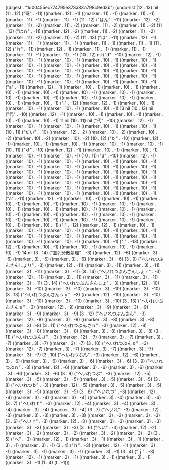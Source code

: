 
((digest . "1d00455ec774795e378a83a798c9ed3b") (undo-list (12 . 13) nil (11 . 12) ("班" . -11) ((marker . 12) . -1) ((marker . 11) . -1) ((marker . 11) . -1) ((marker . 11) . -1) ((marker . 11) . -1) (11 . 12) ("はん" . -11) ((marker . 12) . -2) ((marker . 11) . -2) ((marker . 11) . -2) ((marker . 11) . -2) ((marker . 11) . -2) (11 . 13) ("はｎ" . -11) ((marker . 12) . -2) ((marker . 11) . -2) ((marker . 11) . -2) ((marker . 11) . -2) ((marker . 11) . -2) (11 . 13) ("は" . -11) ((marker . 12) . -1) ((marker . 11) . -1) ((marker . 11) . -1) ((marker . 11) . -1) ((marker . 11) . -1) (11 . 12) ("ｈ" . -11) ((marker . 12) . -1) ((marker . 11) . -1) ((marker . 11) . -1) ((marker . 11) . -1) ((marker . 11) . -1) (10 . 12) nil ("d" . -10) ((marker . 12) . -1) ((marker . 10) . -1) ((marker . 10) . -1) ((marker . 10) . -1) ((marker . 10) . -1) ((marker . 10) . -1) ((marker . 10) . -1) ((marker . 10) . -1) ((marker . 10) . -1) ((marker . 10) . -1) ((marker . 10) . -1) ((marker . 10) . -1) ((marker . 10) . -1) ((marker . 10) . -1) ((marker . 10) . -1) ((marker . 10) . -1) ((marker . 10) . -1) ((marker . 10) . -1) ((marker . 10) . -1) ((marker . 10) . -1) ((marker . 10) . -1) ("a" . -11) ((marker . 12) . -1) ((marker . 10) . -1) ((marker . 10) . -1) ((marker . 10) . -1) ((marker . 10) . -1) ((marker . 10) . -1) ((marker . 10) . -1) ((marker . 10) . -1) ((marker . 10) . -1) ((marker . 10) . -1) ((marker . 10) . -1) ((marker . 10) . -1) ((marker . 10) . -1) ("i" . -12) ((marker . 12) . -1) ((marker . 10) . -1) ((marker . 10) . -1) ((marker . 10) . -1) ((marker . 10) . -1) 13 nil (10 . 13) nil ("代" . -10) ((marker . 12) . -1) ((marker . 10) . -1) ((marker . 10) . -1) ((marker . 10) . -1) ((marker . 10) . -1) 11 nil (10 . 11) nil ("代" . -10) ((marker . 12) . -1) ((marker . 10) . -1) ((marker . 10) . -1) ((marker . 10) . -1) ((marker . 10) . -1) (10 . 11) ("だい" . -10) ((marker . 12) . -2) ((marker . 10) . -2) ((marker . 10) . -2) ((marker . 10) . -2) ((marker . 10) . -2) (10 . 12) ("だ" . -10) ((marker . 12) . -1) ((marker . 10) . -1) ((marker . 10) . -1) ((marker . 10) . -1) ((marker . 10) . -1) (10 . 11) ("ｄ" . -10) ((marker . 12) . -1) ((marker . 10) . -1) ((marker . 10) . -1) ((marker . 10) . -1) ((marker . 10) . -1) (10 . 11) ("d" . -10) ((marker . 12) . -1) ((marker . 10) . -1) ((marker . 10) . -1) ((marker . 10) . -1) ((marker . 10) . -1) ((marker . 10) . -1) ((marker . 10) . -1) ((marker . 10) . -1) ((marker . 10) . -1) ((marker . 10) . -1) ((marker . 10) . -1) ((marker . 10) . -1) ((marker . 10) . -1) ((marker . 10) . -1) ((marker . 10) . -1) ((marker . 10) . -1) ((marker . 10) . -1) ((marker . 10) . -1) ((marker . 10) . -1) ((marker . 10) . -1) ((marker . 10) . -1) ((marker . 10) . -1) ((marker . 10) . -1) ((marker . 10) . -1) ((marker . 10) . -1) ((marker . 10) . -1) ((marker . 10) . -1) ((marker . 10) . -1) ((marker . 10) . -1) ("a" . -11) ((marker . 12) . -1) ((marker . 10) . -1) ((marker . 10) . -1) ((marker . 10) . -1) ((marker . 10) . -1) ((marker . 10) . -1) ((marker . 10) . -1) ((marker . 10) . -1) ((marker . 10) . -1) ((marker . 10) . -1) ((marker . 10) . -1) ((marker . 10) . -1) ((marker . 10) . -1) ((marker . 10) . -1) ((marker . 10) . -1) ((marker . 10) . -1) ((marker . 10) . -1) ((marker . 10) . -1) ((marker . 10) . -1) ((marker . 10) . -1) ((marker . 10) . -1) ("i" . -12) ((marker . 12) . -1) ((marker . 10) . -1) ((marker . 10) . -1) ((marker . 10) . -1) ((marker . 10) . -1) ((marker . 10) . -1) ((marker . 10) . -1) ((marker . 10) . -1) ((marker . 10) . -1) ((marker . 10) . -1) ((marker . 10) . -1) ((marker . 10) . -1) ((marker . 10) . -1) (" " . -13) ((marker . 12) . -1) ((marker . 10) . -1) ((marker . 10) . -1) ((marker . 10) . -1) ((marker . 10) . -1) 14 nil (3 . 14) ("並列分散処理" . -3) ((marker . 12) . -6) ((marker . 3) . -6) ((marker . 3) . -6) ((marker . 3) . -6) ((marker . 3) . -6) (3 . 9) ("へいれつぶんさんしょり" . -3) ((marker . 12) . -11) ((marker . 3) . -11) ((marker . 3) . -11) ((marker . 3) . -11) ((marker . 3) . -11) (3 . 14) ("へいれつぶんさんしょｒ" . -3) ((marker . 12) . -11) ((marker . 3) . -11) ((marker . 3) . -11) ((marker . 3) . -11) ((marker . 3) . -11) (3 . 14) ("へいれつぶんさんしょ" . -3) ((marker . 12) . -10) ((marker . 3) . -10) ((marker . 3) . -10) ((marker . 3) . -10) ((marker . 3) . -10) (3 . 13) ("へいれつぶんさんｓｙ" . -3) ((marker . 12) . -10) ((marker . 3) . -10) ((marker . 3) . -10) ((marker . 3) . -10) ((marker . 3) . -10) (3 . 13) ("へいれつぶんさんｓ" . -3) ((marker . 12) . -9) ((marker . 3) . -9) ((marker . 3) . -9) ((marker . 3) . -9) ((marker . 3) . -9) (3 . 12) ("へいれつぶんさん" . -3) ((marker . 12) . -8) ((marker . 3) . -8) ((marker . 3) . -8) ((marker . 3) . -8) ((marker . 3) . -8) (3 . 11) ("へいれつぶんさｎ" . -3) ((marker . 12) . -8) ((marker . 3) . -8) ((marker . 3) . -8) ((marker . 3) . -8) ((marker . 3) . -8) (3 . 11) ("へいれつぶんさ" . -3) ((marker . 12) . -7) ((marker . 3) . -7) ((marker . 3) . -7) ((marker . 3) . -7) ((marker . 3) . -7) (3 . 10) ("へいれつぶんｓ" . -3) ((marker . 12) . -7) ((marker . 3) . -7) ((marker . 3) . -7) ((marker . 3) . -7) ((marker . 3) . -7) (3 . 10) ("へいれつぶん" . -3) ((marker . 12) . -6) ((marker . 3) . -6) ((marker . 3) . -6) ((marker . 3) . -6) ((marker . 3) . -6) (3 . 9) ("へいれつぶｎ" . -3) ((marker . 12) . -6) ((marker . 3) . -6) ((marker . 3) . -6) ((marker . 3) . -6) ((marker . 3) . -6) (3 . 9) ("へいれつぶ" . -3) ((marker . 12) . -5) ((marker . 3) . -5) ((marker . 3) . -5) ((marker . 3) . -5) ((marker . 3) . -5) (3 . 8) ("へいれつｂ" . -3) ((marker . 12) . -5) ((marker . 3) . -5) ((marker . 3) . -5) ((marker . 3) . -5) ((marker . 3) . -5) (3 . 8) ("へいれつ" . -3) ((marker . 12) . -4) ((marker . 3) . -4) ((marker . 3) . -4) ((marker . 3) . -4) ((marker . 3) . -4) (3 . 7) ("へいれｔ" . -3) ((marker . 12) . -4) ((marker . 3) . -4) ((marker . 3) . -4) ((marker . 3) . -4) ((marker . 3) . -4) (3 . 7) ("へいれ" . -3) ((marker . 12) . -3) ((marker . 3) . -3) ((marker . 3) . -3) ((marker . 3) . -3) ((marker . 3) . -3) (3 . 6) ("へいｒ" . -3) ((marker . 12) . -3) ((marker . 3) . -3) ((marker . 3) . -3) ((marker . 3) . -3) ((marker . 3) . -3) (3 . 6) ("へい" . -3) ((marker . 12) . -2) ((marker . 3) . -2) ((marker . 3) . -2) ((marker . 3) . -2) ((marker . 3) . -2) (3 . 5) ("へ" . -3) ((marker . 12) . -1) ((marker . 3) . -1) ((marker . 3) . -1) ((marker . 3) . -1) ((marker . 3) . -1) (3 . 4) ("ｈ" . -3) ((marker . 12) . -1) ((marker . 3) . -1) ((marker . 3) . -1) ((marker . 3) . -1) ((marker . 3) . -1) (3 . 4) ("ｊ" . -3) ((marker . 12) . -1) ((marker . 3) . -1) ((marker . 3) . -1) ((marker . 3) . -1) ((marker . 3) . -1) (1 . 4) (t . -1)))
